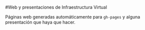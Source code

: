 #Web y presentaciones de Infraestructura Virtual

Páginas web generadas automáticamente para `gh-pages` y alguna
presentación que haya que hacer.
